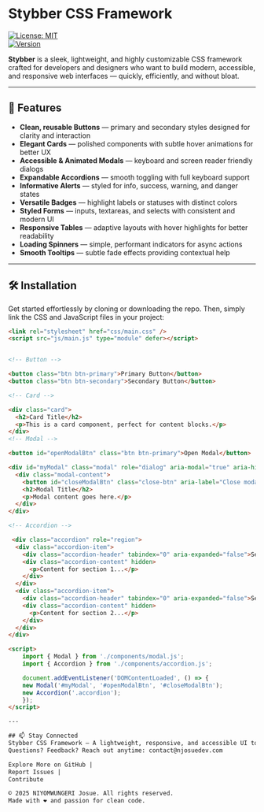 # Stybber CSS Framework

[![License: MIT](https://img.shields.io/badge/License-MIT-green.svg)](LICENSE)  
[![Version](https://img.shields.io/badge/version-1.0.0-blue)]()

**Stybber** is a sleek, lightweight, and highly customizable CSS framework crafted for developers and designers who want to build modern, accessible, and responsive web interfaces — quickly, efficiently, and without bloat.

---

## 🚀 Features

- **Clean, reusable Buttons** — primary and secondary styles designed for clarity and interaction  
- **Elegant Cards** — polished components with subtle hover animations for better UX  
- **Accessible & Animated Modals** — keyboard and screen reader friendly dialogs  
- **Expandable Accordions** — smooth toggling with full keyboard support  
- **Informative Alerts** — styled for info, success, warning, and danger states  
- **Versatile Badges** — highlight labels or statuses with distinct colors  
- **Styled Forms** — inputs, textareas, and selects with consistent and modern UI  
- **Responsive Tables** — adaptive layouts with hover highlights for better readability  
- **Loading Spinners** — simple, performant indicators for async actions  
- **Smooth Tooltips** — subtle fade effects providing contextual help  

---

## 🛠 Installation

Get started effortlessly by cloning or downloading the repo. Then, simply link the CSS and JavaScript files in your project:

```html
<link rel="stylesheet" href="css/main.css" />
<script src="js/main.js" type="module" defer></script>


<!-- Button -->

<button class="btn btn-primary">Primary Button</button>
<button class="btn btn-secondary">Secondary Button</button>

<!-- Card -->

<div class="card">
  <h2>Card Title</h2>
  <p>This is a card component, perfect for content blocks.</p>
</div>
<!-- Modal -->

<button id="openModalBtn" class="btn btn-primary">Open Modal</button>

<div id="myModal" class="modal" role="dialog" aria-modal="true" aria-hidden="true" tabindex="-1">
  <div class="modal-content">
    <button id="closeModalBtn" class="close-btn" aria-label="Close modal">&times;</button>
    <h2>Modal Title</h2>
    <p>Modal content goes here.</p>
  </div>
</div>

<!-- Accordion -->

 <div class="accordion" role="region">
  <div class="accordion-item">
    <div class="accordion-header" tabindex="0" aria-expanded="false">Section 1</div>
    <div class="accordion-content" hidden>
      <p>Content for section 1...</p>
    </div>
  </div>
  <div class="accordion-item">
    <div class="accordion-header" tabindex="0" aria-expanded="false">Section 2</div>
    <div class="accordion-content" hidden>
      <p>Content for section 2...</p>
    </div>
  </div>
</div>

<script>
    import { Modal } from './components/modal.js';
    import { Accordion } from './components/accordion.js';

    document.addEventListener('DOMContentLoaded', () => {
    new Modal('#myModal', '#openModalBtn', '#closeModalBtn');
    new Accordion('.accordion');
    });
</script>

---

## 📫 Stay Connected
Stybber CSS Framework — A lightweight, responsive, and accessible UI toolkit.
Questions? Feedback? Reach out anytime: contact@njosuedev.com

Explore More on GitHub |
Report Issues |
Contribute

© 2025 NIYOMWUNGERI Josue. All rights reserved.
Made with ❤️ and passion for clean code.


